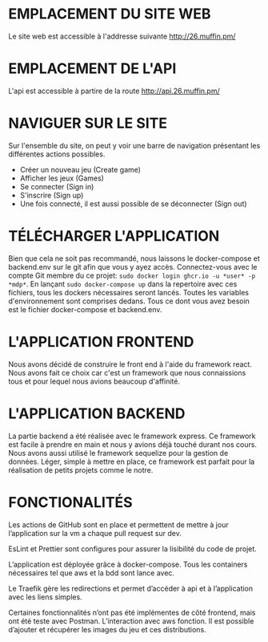 # EMPLACEMENT DU SITE WEB

Le site web est accessible à l'addresse suivante http://26.muffin.pm/

# EMPLACEMENT DE L'API

L'api est accessible à partire de la route http://api.26.muffin.pm/

# NAVIGUER SUR LE SITE

Sur l'ensemble du site, on peut y voir une barre de navigation présentant les différentes actions possibles.

- Créer un nouveau jeu (Create game)
- Afficher les jeux (Games)
- Se connecter (Sign in)
- S'inscrire (Sign up)
- Une fois connecté, il est aussi possible de se déconnecter (Sign out)

# TÉLÉCHARGER L'APPLICATION

Bien que cela ne soit pas recommandé, nous laissons le docker-compose et backend.env sur le git afin que vous y ayez accès. Connectez-vous avec le compte Git membre du ce projet: ```sudo docker login ghcr.io -u *user* -p *mdp*```. En lançant ```sudo docker-compose up``` dans la repertoire avec ces fichiers, tous les dockers nécessaires seront lancés. Toutes les variables d'environnement sont comprises dedans. Tous ce dont vous avez besoin est le fichier docker-compose et backend.env.

# L'APPLICATION FRONTEND

Nous avons décidé de construire le front end à l'aide du framework react. Nous avons fait ce choix car c'est un framework que nous connaissions tous et pour lequel nous avions beaucoup d'affinité.

# L'APPLICATION BACKEND

La partie backend a été réalisée avec le framework express. Ce framework est facile à prendre en main et nous y avions déjà touché durant nos cours. Nous avons aussi utilisé le framework sequelize pour la gestion de données. Léger, simple à mettre en place, ce framework est parfait pour la réalisation de petits projets comme le notre.

# FONCTIONALITÉS

Les actions de GitHub sont en place et permettent de mettre à jour l’application sur la vm a chaque pull request sur dev.

EsLint et Prettier sont configures pour assurer la lisibilité du code de projet.

L’application est déployée grâce à docker-compose. Tous les containers nécessaires tel que aws et la bdd sont lance avec.

Le Traefik gère les redirections et permet d’accéder à api et à l’application avec les liens simples.

Certaines fonctionnalités n’ont pas été implémentes de côté frontend, mais ont été teste avec Postman. L’interaction avec aws fonction. Il est possible d’ajouter et récupérer les images du jeu et ces distributions.
